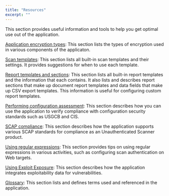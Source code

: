 ```yaml
---
title: "Resources"
excerpt: ""
---
```

This section provides useful information and tools to help you get optimal use out of the application.

[Application encryption types](doc:application-encryption-types): This section lists the types of encryption used in various components of the applicaton.

 [Scan templates](doc:scan-templates): This section lists all built-in scan templates and their settings. It provides suggestions for when to use each template.

[Report templates and sections](doc:report-templates-and-sections): This section lists all built-in report templates and the information that each contains. It also lists and describes report sections that make up document report templates and data fields that make up CSV export templates. This information is useful for configuring custom report templates.

[Performing configuration assessment](doc:performing-configuration-assessment): This section describes how you can use the application to verify compliance with configuration security standards such as USGCB and CIS.

[SCAP compliance](doc:scap-compliance): This section describes how the application supports various SCAP standards for compliance as an Unauthenticated Scanner product.

[Using regular expressions](doc:using-regular-expressions): This section provides tips on using regular expressions in various activities, such as configuring scan authentication on Web targets.

[Using Exploit Exposure](doc:using-exploit-exposure): This section describes how the application integrates exploitability data for vulnerabilities.

[Glossary](doc:glossary): This section lists and defines terms used and referenced in the application.